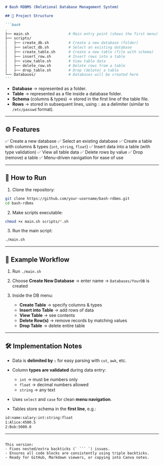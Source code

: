 ````markdown
# Bash RDBMS (Relational Database Management System)

## 📂 Project Structure

```bash
.
├── main.sh                  # Main entry point (shows the first menu)
├── scripts/
│   ├── create_db.sh         # Create a new database (folder)
│   ├── select_db.sh         # Select an existing database
│   ├── create_table.sh      # Create a new table (file with schema)
│   ├── insert_row.sh        # Insert rows into a table
│   ├── view_table.sh        # View table data
│   ├── delete_row.sh        # Delete rows from a table
│   ├── drop_table.sh        # Drop (delete) a table
└── Databases/               # Databases will be created here
```
````

- **Database** → represented as a folder.
- **Table** → represented as a file inside a database folder.
- **Schema** (columns & types) → stored in the first line of the table file.
- **Rows** → stored in subsequent lines, using `:` as a delimiter (similar to `/etc/passwd` format).

---

## ⚙️ Features

✅ Create a new database
✅ Select an existing database
✅ Create a table with columns & types (`int`, `string`, `float`)
✅ Insert data into a table (with type validation)
✅ View all table data
✅ Delete rows by value
✅ Drop (remove) a table
✅ Menu-driven navigation for ease of use

---

## 🚀 How to Run

1. Clone the repository:

```bash
git clone https://github.com/your-username/bash-rdbms.git
cd bash-rdbms
```

2. Make scripts executable:

```bash
chmod +x main.sh scripts/*.sh
```

3. Run the main script:

```bash
./main.sh
```

---

## 📖 Example Workflow

1. Run `./main.sh`
2. Choose **Create New Database** → enter name → `Databases/YourDB` is created
3. Inside the DB menu:

   - **Create Table** → specify columns & types
   - **Insert into Table** → add rows of data
   - **View Table** → see contents
   - **Delete Row(s)** → remove records by matching values
   - **Drop Table** → delete entire table

---

## 🛠️ Implementation Notes

- Data is **delimited by `:`** for easy parsing with `cut`, `awk`, etc.

- Column **types are validated** during data entry:

  - `int` → must be numbers only
  - `float` → decimal numbers allowed
  - `string` → any text

- Uses `select` and `case` for clean **menu navigation**.

- Tables store schema in the **first line**, e.g.:

```bash
id:name:salary:int:string:float
1:Alice:4500.5
2:Bob:5000.0
```

---

````

This version:
- Fixes nested/extra backticks (` ``` `) issues.
- Ensures all code blocks are consistently using triple backticks.
- Ready for GitHub, Markdown viewers, or copying into Canva notes.

````
